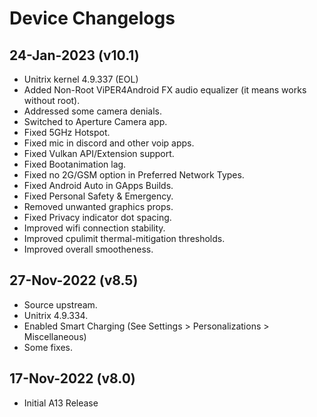 # Device Changelogs

## 24-Jan-2023 (v10.1)
- Unitrix kernel 4.9.337 (EOL)
- Added Non-Root ViPER4Android FX audio equalizer (it means works without root).
- Addressed some camera denials.
- Switched to Aperture Camera app.
- Fixed 5GHz Hotspot.
- Fixed mic in discord and other voip apps.
- Fixed Vulkan API/Extension support.
- Fixed Bootanimation lag.
- Fixed no 2G/GSM option in Preferred Network Types.
- Fixed Android Auto in GApps Builds.
- Fixed Personal Safety & Emergency.
- Removed unwanted graphics props.
- Fixed Privacy indicator dot spacing.
- Improved wifi connection stability.
- Improved cpulimit thermal-mitigation thresholds.
- Improved overall smootheness.

## 27-Nov-2022 (v8.5)
- Source upstream.
- Unitrix 4.9.334.
- Enabled Smart Charging (See Settings > Personalizations > Miscellaneous)
- Some fixes.

## 17-Nov-2022 (v8.0)
- Initial A13 Release
